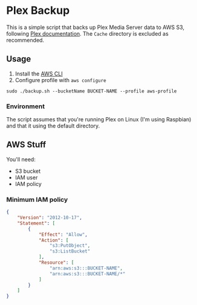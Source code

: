 # Plex Backup

This is a simple script that backs up Plex Media Server data to AWS S3,
following [Plex documentation](https://support.plex.tv/articles/201539237-backing-up-plex-media-server-data/).
The `Cache` directory is excluded as recommended.

## Usage

1) Install the [AWS CLI](https://docs.aws.amazon.com/cli/latest/userguide/getting-started-install.html)
1) Configure profile with `aws configure`

```shell
sudo ./backup.sh --bucketName BUCKET-NAME --profile aws-profile
```

### Environment

The script assumes that you're running Plex on Linux (I'm using Raspbian) and that it using the default directory.

## AWS Stuff

You'll need:

- S3 bucket
- IAM user
- IAM policy

### Minimum IAM policy 

```json
{
    "Version": "2012-10-17",
    "Statement": [
        {
            "Effect": "Allow",
            "Action": [
                "s3:PutObject",
                "s3:ListBucket"
            ],
            "Resource": [
                "arn:aws:s3:::BUCKET-NAME",
                "arn:aws:s3:::BUCKET-NAME/*"
            ]
        }
    ]
}
```
